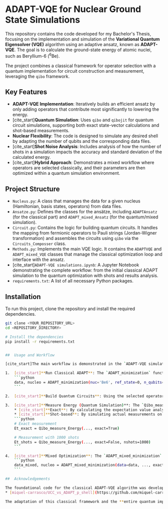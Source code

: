# ADAPT-VQE for Nuclear Ground State Simulations

This repository contains the code developed for my Bachelor's Thesis, focusing on the implementation and simulation of the **Variational Quantum Eigensolver (VQE)** algorithm using an adaptive ansatz, known as **ADAPT-VQE**. The goal is to calculate the ground-state energy of atomic nuclei, such as Beryllium-6 ($^6$Be).

The project combines a classical framework for operator selection with a quantum implementation for circuit construction and measurement, leveraging the `qibo` framework.

## Key Features

* **ADAPT-VQE Implementation**: Iteratively builds an efficient ansatz by only adding operators that contribute most significantly to lowering the energy.
* [cite_start]**Quantum Simulation**: Uses `qibo` and `qibojit` for quantum circuit simulations, supporting both exact state-vector calculations and shot-based measurements.
* **Nuclear Flexibility**: The code is designed to simulate any desired shell by adapting the number of qubits and the corresponding data files.
* [cite_start]**Shot Noise Analysis**: Includes analysis of how the number of shots in a simulation impacts the accuracy and standard deviation of the calculated energy.
* [cite_start]**Hybrid Approach**: Demonstrates a mixed workflow where operators are selected classically, and their parameters are then optimized within a quantum simulation environment.

## Project Structure

* `Nucleus.py`: A class that manages the data for a given nucleus (Hamiltonian, basis states, operators) from data files.
* `Ansatze.py`: Defines the classes for the ansätze, including `ADAPTAnsatz` (for the classical part) and `ADAPT_mixed_Ansatz` (for the quantum/mixed simulation).
* `Circuit.py`: Contains the logic for building quantum circuits. It handles the mapping from fermionic operators to Pauli strings (Jordan-Wigner transformation) and assembles the circuits using `qibo` via the `Circuits_Composser` class.
* `Methods.py`: Implements the main VQE logic. It contains the `ADAPTVQE` and `ADAPT_mixed_VQE` classes that manage the classical optimization loop and interface with the ansatz.
* [cite_start]`ADAPT-VQE simulations.ipynb`: A Jupyter Notebook demonstrating the complete workflow: from the initial classical ADAPT simulation to the quantum optimization with shots and results analysis.
* `requirements.txt`: A list of all necessary Python packages.

## Installation

To run this project, clone the repository and install the required dependencies.

```bash
git clone <YOUR_REPOSITORY_URL>
cd <REPOSITORY_DIRECTORY>

# Install the dependencies
pip install -r requirements.txt


##  Usage and Workflow

[cite_start]The main workflow is demonstrated in the `ADAPT-VQE simulations.ipynb` notebook.

1.  [cite_start]**Run Classical ADAPT**: The `ADAPT_minimization` function runs the ADAPT algorithm classically to determine the optimal sequence of operators for building the ansatz.
    ```python
    data, nucleo = ADAPT_minimization(nuc='Be6', ref_state=0, n_qubits=6, max_layers=3)
    ```

2.  [cite_start]**Build Quantum Circuits**: Using the selected operators, `Circuits_Composser` constructs all the necessary quantum circuits to measure the different energy contributions.

3.  [cite_start]**Measure Energy (Quantum Simulation)**: The `Qibo_measure_Energy` function calculates the total energy. It can operate in two modes:
    * [cite_start]**Exact**: By calculating the expectation value analytically from the final state vector.
    * [cite_start]**Shot-based**: By simulating actual measurements on the circuit to estimate probabilities and, from them, the energy.
    ```python
    # Exact measurement
    Et_exact = Qibo_measure_Energy(..., exact=True)

    # Measurement with 1000 shots
    Et_shots = Qibo_measure_Energy(..., exact=False, nshots=1000)
    ```

4.  [cite_start]**Mixed Optimization**: The `ADAPT_mixed_minimization` function takes the operator ordering from the classical step and re-optimizes the operator parameters directly on the quantum simulator, taking shot noise into account.
    ```python
    data_mixed, nucleo = ADAPT_mixed_minimization(data=data, ..., exact=False, nshots=1000)
    ```

##  Acknowledgements

The foundational code for the classical ADAPT-VQE algorithm was developed by **Miquel Carrasco**. His original work can be found in his repository:
* [miquel-carrasco/UCC_vs_ADAPT_p_shell](https://github.com/miquel-carrasco/UCC_vs_ADAPT_p_shell)

The adaptation of this classical framework and the **entire quantum implementation**—including circuit building with `qibo`, energy measurement protocols, and the hybrid simulation logic—were developed as part of this Bachelor's Thesis
